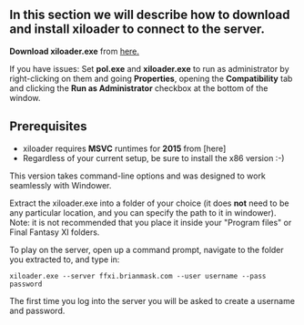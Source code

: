 ## In this section we will describe how to download and install xiloader to connect to the server.

**Download xiloader.exe** from [here.](https://github.com/DarkstarProject/xiloader/releases/latest)

If you have issues: Set **pol.exe** and **xiloader.exe** to run as administrator by right-clicking on them and going **Properties**, opening the **Compatibility** tab and clicking the **Run as Administrator** checkbox at the bottom of the window.

## Prerequisites

* xiloader requires **MSVC** runtimes for **2015** from [here] 
* Regardless of your current setup, be sure to install the x86 version :-)

This version takes command-line options and was designed to work seamlessly with Windower.

Extract the xiloader.exe into a folder of your choice (it does **not** need to be any particular location, and you can specify the path to it in windower). Note: it is not recommended that you place it inside your "Program files" or Final Fantasy XI folders.

To play on the server, open up a command prompt, navigate to the folder you extracted to, and type in:

```
xiloader.exe --server ffxi.brianmask.com --user username --pass password
```

The first time you log into the server you will be asked to create a username and password.


